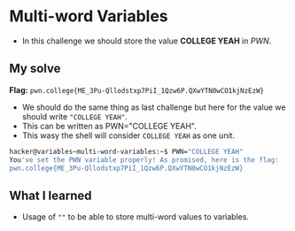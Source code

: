 # Multi-word Variables
- In this challenge we should store the value **COLLEGE YEAH** in *PWN*.
## My solve
**Flag:** `pwn.college{ME_3Pu-Qllodstxp7PiI_1Qzw6P.QXwYTN0wCO1kjNzEzW}`

- We should do the same thing as last challenge but here for the value we should write `"COLLEGE YEAH"`.
- This can be written as PWN="COLLEGE YEAH".
- This wasy the shell will consider `COLLEGE YEAH` as one unit.
```bash
hacker@variables~multi-word-variables:~$ PWN="COLLEGE YEAH"
You've set the PWN variable properly! As promised, here is the flag:
pwn.college{ME_3Pu-Qllodstxp7PiI_1Qzw6P.QXwYTN0wCO1kjNzEzW}
```

## What I learned 
- Usage of `""` to be able to store multi-word values to variables.
